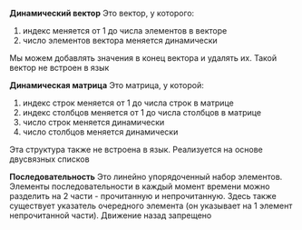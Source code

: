 **Динамический вектор**
Это вектор, у которого:
1. индекс меняется от 1 до числа элементов в векторе
2. число элементов вектора меняется динамически

Мы можем добавлять значения в конец вектора и удалять их. Такой вектор не встроен в язык

**Динамическая матрица**
Это матрица, у которой:
1. индекс строк меняется от 1 до числа строк в матрице
2. индекс столбцов меняется от 1 до числа столбцов в матрице
3. число строк меняется динамически
4. число столбцов меняется динамически

Эта структура также не встроена в язык. Реализуется на основе двусвязных списков

**Последовательность**
Это линейно упорядоченный набор элементов. Элементы последовательности в каждый момент времени можно разделить на 2 части - прочитанную и непрочитанную. Здесь также существует указатель очередного элемента (он указывает на 1 элемент непрочитанной части). Движение назад запрещено